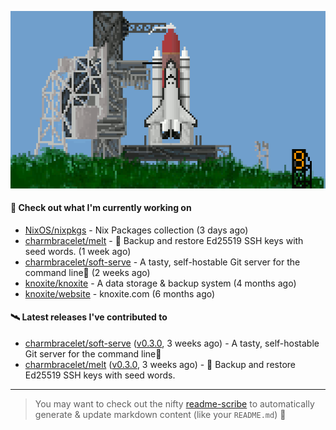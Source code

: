 ![](https://raw.githubusercontent.com/penguwin/penguwin/master/assets/shuttle.gif)

#### 🚀 Check out what I'm currently working on

- [NixOS/nixpkgs](https://github.com/NixOS/nixpkgs) - Nix Packages collection (3 days ago)
- [charmbracelet/melt](https://github.com/charmbracelet/melt) - 🧊 Backup and restore Ed25519 SSH keys with seed words. (1 week ago)
- [charmbracelet/soft-serve](https://github.com/charmbracelet/soft-serve) - A tasty, self-hostable Git server for the command line🍦 (2 weeks ago)
- [knoxite/knoxite](https://github.com/knoxite/knoxite) - A data storage &amp; backup system (4 months ago)
- [knoxite/website](https://github.com/knoxite/website) - knoxite.com (6 months ago)

#### 🛰️ Latest releases I've contributed to

- [charmbracelet/soft-serve](https://github.com/charmbracelet/soft-serve) ([v0.3.0](https://github.com/charmbracelet/soft-serve/releases/tag/v0.3.0), 3 weeks ago) - A tasty, self-hostable Git server for the command line🍦
- [charmbracelet/melt](https://github.com/charmbracelet/melt) ([v0.3.0](https://github.com/charmbracelet/melt/releases/tag/v0.3.0), 3 weeks ago) - 🧊 Backup and restore Ed25519 SSH keys with seed words.

---

> You may want to check out the nifty [readme-scribe](https://github.com/muesli/readme-scribe) to automatically generate & update markdown content (like your `README.md`) 🔭

